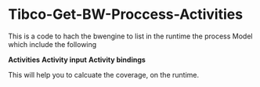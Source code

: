 # Tibco-Get-BW-Proccess-Activities
This is a code to hach the bwengine to list in the runtime the process Model which include the following

**Activities**
**Activity input**
**Activity bindings**

This will help you to calcuate the coverage, on the runtime. 
